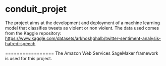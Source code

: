 # conduit_projet

The project aims at the development and deployment of a machine learning model that classifies tweets as violent or non violent. 
The data used comes from the Kaggle repository:
https://www.kaggle.com/datasets/arkhoshghalb/twitter-sentiment-analysis-hatred-speech

=================
The Amazon Web Services SageMaker framework is used for this project. 
